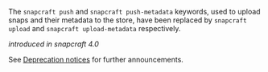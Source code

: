The `snapcraft push` and `snapcraft push-metadata` keywords, used to upload snaps and their metadata to the store, have been replaced by `snapcraft upload` and `snapcraft upload-metadata` respectively.

_introduced in snapcraft 4.0_

See [Deprecation notices](/t/deprecation-notices/8396)  for further announcements.